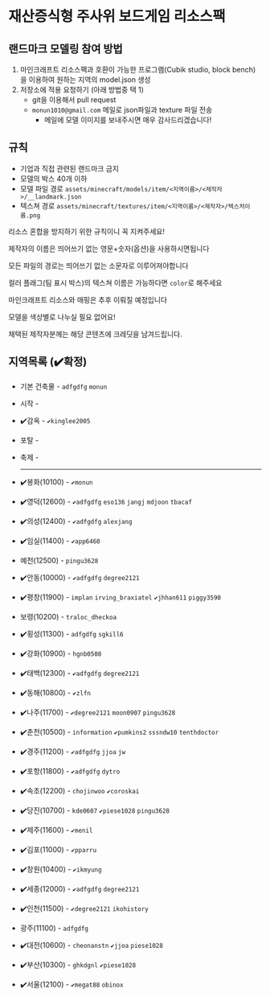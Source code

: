 # 재산증식형 주사위 보드게임 리소스팩

## 랜드마크 모델링 참여 방법

1. 마인크래프트 리소스팩과 호환이 가능한 프로그램(Cubik studio, block bench)을 이용하여 원하는 지역의 model.json 생성
2. 저장소에 적용 요청하기 (아래 방법중 택 1)
    * git을 이용해서 pull request
    * `monun1010@gmail.com` 메일로 json파일과 texture 파일 전송
        * 메일에 모델 이미지를 보내주시면 매우 감사드리겠습니다!

## 규칙

* 기업과 직접 관련된 랜드마크 금지
* 모델의 박스 40개 이하
* 모델 파일 경로 `assets/minecraft/models/item/<지역이름>/<제작자>/__landmark.json`
* 텍스쳐 경로 `assets/minecraft/textures/item/<지역이름>/<제작자>/텍스처이름.png`

리소스 혼합을 방지하기 위한 규칙이니 꼭 지켜주세요!

제작자의 이름은 띄어쓰기 없는 영문+숫자(옵션)을 사용하시면됩니다

모든 파일의 경로는 띄어쓰기 없는 소문자로 이루어져야합니다

컬러 플래그(팀 표시 박스)의 텍스쳐 이름은 가능하다면 `color`로 해주세요

마인크래프트 리소스와 매핑은 추후 이뤄질 예정입니다

모델을 색상별로 나누실 필요 없어요!

채택된 제작자분께는 해당 콘텐츠에 크레딧을 남겨드립니다.

## 지역목록 (✔️확정)

* 기본 건축물 - `adfgdfg` `monun`
* 시작 -
* ✔️감옥 - `✔️kinglee2005`
* 포탈 -
* 축제 -


  ---

* ✔️봉화(10100) - `✔️monun`
* ✔️영덕(12600) - `✔️adfgdfg` `eso136` `jangj` `mdjoon` `tbacaf`
* ✔️의성(12400) - `✔️adfgdfg` `alexjang`
* ✔️임실(11400) - `✔️app6460`
* 예천(12500) - `pingu3628`
* ✔️안동(10000) - `✔️adfgdfg` `degree2121`
* ✔️평창(11900) - `implan` `irving_braxiatel` `✔️jhhan611` `piggy3590`
* 보령(10200) - `traloc_dheckoa`
* ✔️횡성(11300) - `adfgdfg` `sgkill6`
* ✔️강화(10900) - `hgnb0508`


* ✔️태백(12300) - `✔️adfgdfg` `degree2121`
* ✔️동해(10800) - `✔️zlfn`
* ✔️나주(11700) - `✔️degree2121` `moon0907` `pingu3628`
* ✔️춘천(10500) - `information` `✔️pumkins2` `sssndw10` `tenthdoctor`
* ✔️경주(11200) - `✔️adfgdfg` `jjoa` `jw`
* ✔️포항(11800) - `✔️adfgdfg` `dytro`
* ✔️속초(12200) - `chojinwoo` `✔️coroskai`
* ✔️당진(10700) - `kde0607` `✔️piese1028` `pingu3628`
* ✔️제주(11600) - `✔️menil`
* ✔️김포(11000) - `✔️pparru`
* ✔️창원(10400) - `✔️ikmyung`


* ✔️세종(12000) - `✔️adfgdfg` `degree2121`
* ✔️인천(11500) - `✔️degree2121` `ikohistory`
* 광주(11100) - `adfgdfg`
* ✔️대전(10600) - `cheonanstn` `✔️jjoa` `piese1028`
* ✔️부산(10300) - `ghkdgnl` `✔️piese1028`
* ✔️서울(12100) - `✔️megat88` `obinox`

